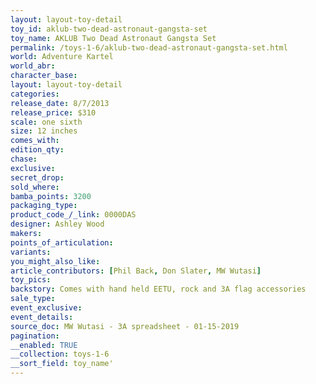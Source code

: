 ```yaml
---
layout: layout-toy-detail 
toy_id: aklub-two-dead-astronaut-gangsta-set
toy_name: AKLUB Two Dead Astronaut Gangsta Set
permalink: /toys-1-6/aklub-two-dead-astronaut-gangsta-set.html
world: Adventure Kartel
world_abr: 
character_base: 
layout: layout-toy-detail
categories: 
release_date: 8/7/2013
release_price: $310 
scale: one sixth
size: 12 inches
comes_with: 
edition_qty: 
chase: 
exclusive: 
secret_drop: 
sold_where: 
bamba_points: 3200
packaging_type: 
product_code_/_link: 0000DAS
designer: Ashley Wood
makers: 
points_of_articulation: 
variants: 
you_might_also_like: 
article_contributors: [Phil Back, Don Slater, MW Wutasi]
toy_pics: 
backstory: Comes with hand held EETU, rock and 3A flag accessories
sale_type: 
event_exclusive: 
event_details: 
source_doc: MW Wutasi - 3A spreadsheet - 01-15-2019
pagination: 
__enabled: TRUE
__collection: toys-1-6
__sort_field: toy_name'
---
```

